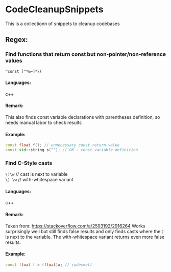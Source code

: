 # CodeCleanupSnippets
This is a collectionn of snippets to cleanup codebases


## Regex:

### Find functions that return const but non-pointer/non-reference values

`^const [^*&=]*\(`

#### Languages:
c++

#### Remark:
This also finds const variable declarations with parentheses definition, so needs manual labor to check results

#### Example:
```cpp
const float f(); // unnecessary const return value
const std::string s(""); // OK - const variable definition
```

### Find C-Style casts

`\)\w` // cast is next to variable  
`\) \w` // with-whitespace variant

#### Languages:
c++

#### Remark:
Taken from: https://stackoverflow.com/a/2593192/2916264
Works surprisingly well but still finds false results and only finds casts where the `)` is next to the variable.
The with-whitespace variant returns even more false results.

#### Example:
```cpp
const float f = (float)x; // codesmell
```
